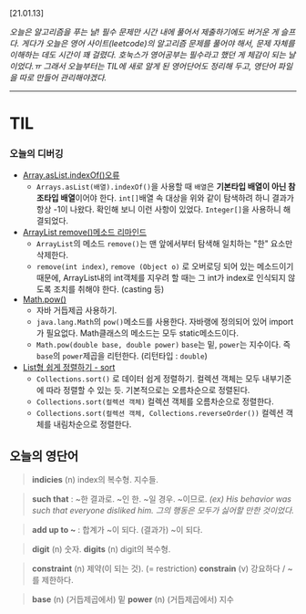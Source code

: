 [21.01.13]



_오늘은 알고리즘을 푸는 날! 
필수 문제만 시간 내에 풀어서 제출하기에도 버거운 게 슬프다. 
게다가 오늘은 영어 사이트(leetcode)의 알고리즘 문제를 풀어야 해서, 문제 자체를 이해하는 데도 시간이 꽤 걸렸다.
호눅스가 영어공부는 필수라고 했던 게 체감이 되는 날이었다.ㅠ
그래서 오늘부터는 TIL에 새로 알게 된 영어단어도 정리해 두고, 영단어 파일을 따로 만들어 관리해야겠다._

---



# TIL

### 오늘의 디버깅

* [Array.asList.indexOf()오류 ](https://stackoverflow.com/questions/9981823/why-is-indexof-failing-to-find-the-object)
  * `Arrays.asList(배열).indexOf()`을 사용할 때 `배열`은 **기본타입 배열이 아닌 참조타입 배열**이어야 한다.  `int[]`배열 속 대상을 위와 같이 탐색하려 하니 결과가 항상 -1이 나왔다. 확인해 보니 이런 사항이 있었다.  `Integer[]`을 사용하니 해결되었다.
* [ArrayList remove()메소드 리마인드](https://codechacha.com/ko/java-collections-arraylist-remove/) 
  * `ArrayList`의 메소드 `remove()`는 맨 앞에서부터 탐색해 일치하는 "한" 요소만 삭제한다.
  * `remove(int index)`, `remove (Object o)` 로 오버로딩 되어 있는 메소드이기 때문에, ArrayList내의 int객체를 지우려 할 때는 그 int가 index로 인식되지 않도록 조치를 취해야 한다. (casting 등)
* [Math.pow()](https://coding-factory.tistory.com/531) 
  * 자바 거듭제곱 사용하기.
  * `java.lang.Math`의 `pow()`메소드를 사용한다.
    자바랭에 정의되어 있어 import가 필요없다.
    Math클래스의 메소드는 모두 static메소드이다.
  * `Math.pow(double base, double power)`
    `base`는 밑, `power`는 지수이다.
    즉 `base`의 `power`제곱을 리턴한다.
    (리턴타입 : `double`)
* [List형 쉽게 정렬하기 - sort](https://needjarvis.tistory.com/308) 
  * `Collections.sort()` 로 데이터 쉽게 정렬하기.
    컬렉션 객체는 모두 내부기준에 따라 정렬할 수 있는 듯.
    기본적으로는 오름차순으로 정렬된다.
  * `Collections.sort(컬렉션 객체)`
    컬렉션 객체를 오름차순으로 정렬한다.
  * `Collections.sort(컬렉션 객체, Collections.reverseOrder())`
    컬렉션 객체를 내림차순으로 정렬한다.



## 오늘의 영단어

> **indicies** (n) index의 복수형. 지수들.

> **such that** : ~한 결과로. ~인 한. ~일 경우. ~이므로.
> _(ex) His behavior was such that everyone disliked him._
> _그의 행동은 모두가 싫어할 만한 것이었다._

> **add up to ~** : 합계가 ~이 되다. (결과가) ~이 되다.

> **digit** (n) 숫자.
> **digits** (n) digit의 복수형.

> **constraint** (n) 제약(이 되는 것). (= restriction)
> **constrain** (v) 강요하다 / ~를 제한하다.

> **base** (n) (거듭제곱에서) 밑
> **power** (n) (거듭제곱에서) 지수